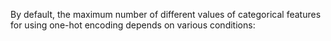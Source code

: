 
By default, the maximum number of different values of categorical features for using one-hot encoding depends on various conditions:
